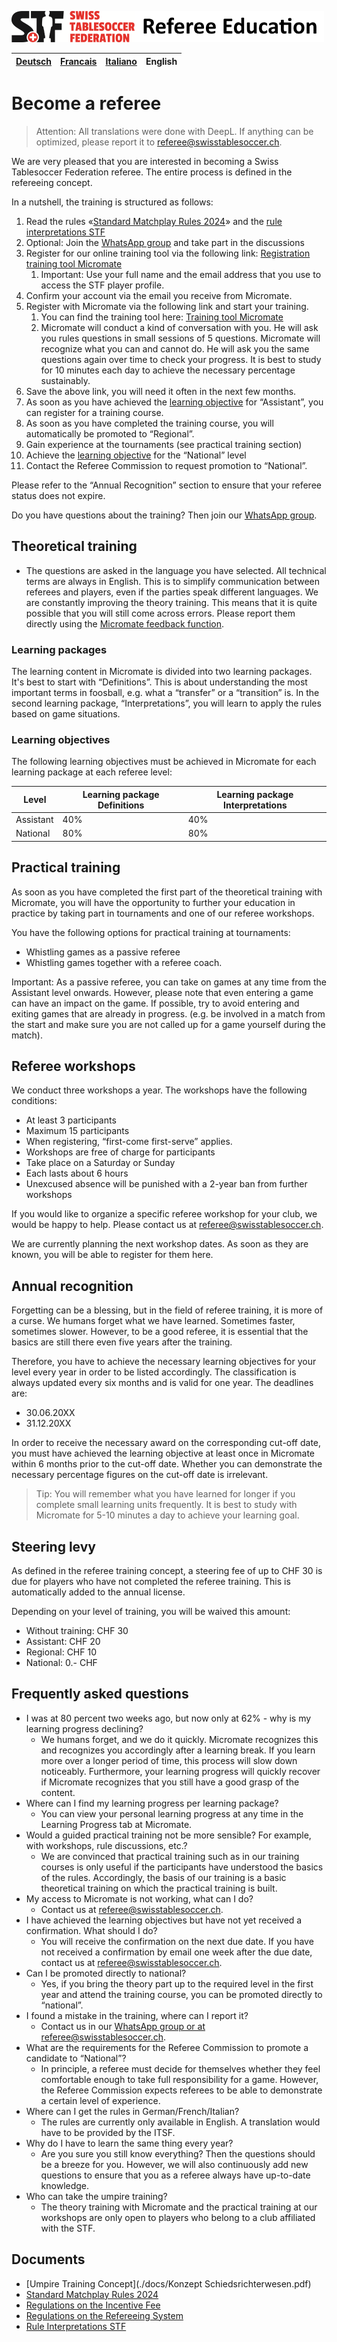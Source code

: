 ![img.png](img/img.png)

|[Deutsch](./README.md)|[Francais](./fr.md)|[Italiano](./it.md)|English|
|---|---|---|---|

# Become a referee

> Attention: All translations were done with DeepL. If anything can be optimized, please report it to referee@swisstablesoccer.ch.

We are very pleased that you are interested in becoming a Swiss Tablesoccer Federation referee. The entire process is defined in the refereeing concept.

In a nutshell, the training is structured as follows:

1. Read the rules «[Standard Matchplay Rules 2024](./docs/Standard_Matchplay_Rules_2024.pdf)» and the [rule interpretations STF](./docs/Regelinterpretationen%20STF.pdf)
2. Optional: Join the [WhatsApp group](./contact.md) and take part in the discussions
3. Register for our online training tool via the following link: [Registration training tool Micromate](https://learn.micromate.ai/registration?orgCode=8955-DEF2-BAF2-F4B1)
    1. Important: Use your full name and the email address that you use to access the STF player profile.
3. Confirm your account via the email you receive from Micromate.
4. Register with Micromate via the following link and start your training.
    1. You can find the training tool here: [Training tool Micromate](https://learn.micromate.ai)
    2. Micromate will conduct a kind of conversation with you. He will ask you rules questions in small sessions of 5 questions. Micromate will recognize what you can and cannot do. He will ask you the same questions again over time to check your progress. It is best to study for 10 minutes each day to achieve the necessary percentage sustainably.
6. Save the above link, you will need it often in the next few months.
7. As soon as you have achieved the [learning objective](https://referee.swisstablesoccer.ch/#lernziele) for “Assistant”, you can register for a training course.
8. As soon as you have completed the training course, you will automatically be promoted to “Regional”.
9. Gain experience at the tournaments (see practical training section)
10. Achieve the [learning objective](https://referee.swisstablesoccer.ch/#lernziele) for the “National” level
11. Contact the Referee Commission to request promotion to “National”.

Please refer to the “Annual Recognition” section to ensure that your referee status does not expire.

Do you have questions about the training? Then join our [WhatsApp group](./contact.md).

## Theoretical training

- The questions are asked in the language you have selected.
All technical terms are always in English. This is to simplify communication between referees and players, even if the parties speak different languages.
We are constantly improving the theory training. This means that it is quite possible that you will still come across errors. Please report them directly using the [Micromate feedback function](./feedback.md).

### Learning packages
The learning content in Micromate is divided into two learning packages. It's best to start with “Definitions”. This is about understanding the most important terms in foosball, e.g. what a “transfer” or a “transition” is. In the second learning package, “Interpretations”, you will learn to apply the rules based on game situations.

### Learning objectives
The following learning objectives must be achieved in Micromate for each learning package at each referee level:

|Level|Learning package Definitions|Learning package Interpretations|
|---|---|---|
|Assistant|40%|40%|
|National|80%|80%|

## Practical training

As soon as you have completed the first part of the theoretical training with Micromate, you will have the opportunity to further your education in practice by taking part in tournaments and one of our referee workshops.

You have the following options for practical training at tournaments:

- Whistling games as a passive referee
- Whistling games together with a referee coach.

Important: As a passive referee, you can take on games at any time from the Assistant level onwards. However, please note that even entering a game can have an impact on the game. If possible, try to avoid entering and exiting games that are already in progress. (e.g. be involved in a match from the start and make sure you are not called up for a game yourself during the match).

## Referee workshops

We conduct three workshops a year. The workshops have the following conditions:

- At least 3 participants
- Maximum 15 participants
- When registering, “first-come first-serve” applies.
- Workshops are free of charge for participants
- Take place on a Saturday or Sunday
- Each lasts about 6 hours
- Unexcused absence will be punished with a 2-year ban from further workshops

If you would like to organize a specific referee workshop for your club, we would be happy to help. Please contact us at [referee@swisstablesoccer.ch](mailto:referee@swisstablesoccer.ch).

We are currently planning the next workshop dates. As soon as they are known, you will be able to register for them here.

## Annual recognition

Forgetting can be a blessing, but in the field of referee training, it is more of a curse. We humans forget what we have learned. Sometimes faster, sometimes slower. However, to be a good referee, it is essential that the basics are still there even five years after the training.

Therefore, you have to achieve the necessary learning objectives for your level every year in order to be listed accordingly. The classification is always updated every six months and is valid for one year. The deadlines are:

- 30.06.20XX
- 31.12.20XX

In order to receive the necessary award on the corresponding cut-off date, you must have achieved the learning objective at least once in Micromate within 6 months prior to the cut-off date. Whether you can demonstrate the necessary percentage figures on the cut-off date is irrelevant.

> Tip: You will remember what you have learned for longer if you complete small learning units frequently. It is best to study with Micromate for 5-10 minutes a day to achieve your learning goal.

## Steering levy

As defined in the referee training concept, a steering fee of up to CHF 30 is due for players who have not completed the referee training. This is automatically added to the annual license.

Depending on your level of training, you will be waived this amount:

- Without training: CHF 30
- Assistant: CHF 20
- Regional: CHF 10
- National: 0.- CHF

## Frequently asked questions

- I was at 80 percent two weeks ago, but now only at 62% - why is my learning progress declining?
    - We humans forget, and we do it quickly. Micromate recognizes this and recognizes you accordingly after a learning break. If you learn more over a longer period of time, this process will slow down noticeably. Furthermore, your learning progress will quickly recover if Micromate recognizes that you still have a good grasp of the content.
- Where can I find my learning progress per learning package?
    - You can view your personal learning progress at any time in the Learning Progress tab at Micromate.
- Would a guided practical training not be more sensible? For example, with workshops, rule discussions, etc.?
    - We are convinced that practical training such as in our training courses is only useful if the participants have understood the basics of the rules. Accordingly, the basis of our training is a basic theoretical training on which the practical training is built.
- My access to Micromate is not working, what can I do?
    - Contact us at <referee@swisstablesoccer.ch>.
- I have achieved the learning objectives but have not yet received a confirmation. What should I do?
    - You will receive the confirmation on the next due date. If you have not received a confirmation by email one week after the due date, contact us at <referee@swisstablesoccer.ch>.
- Can I be promoted directly to national?
    - Yes, if you bring the theory part up to the required level in the first year and attend the training course, you can be promoted directly to “national”.
- I found a mistake in the training, where can I report it?
    - Contact us in our [WhatsApp group or at referee@swisstablesoccer.ch](./contact.md).
- What are the requirements for the Referee Commission to promote a candidate to “National”?
    - In principle, a referee must decide for themselves whether they feel comfortable enough to take full responsibility for a game. However, the Referee Commission expects referees to be able to demonstrate a certain level of experience.
- Where can I get the rules in German/French/Italian?
    - The rules are currently only available in English. A translation would have to be provided by the ITSF.
- Why do I have to learn the same thing every year?
    - Are you sure you still know everything? Then the questions should be a breeze for you. However, we will also continuously add new questions to ensure that you as a referee always have up-to-date knowledge.
- Who can take the umpire training?
     - The theory training with Micromate and the practical training at our workshops are only open to players who belong to a club affiliated with the STF.

## Documents

- [Umpire Training Concept](./docs/Konzept Schiedsrichterwesen.pdf)
- [Standard Matchplay Rules 2024](./docs/Standard_Matchplay_Rules_2024.pdf)
- [Regulations on the Incentive Fee](./docs/Regulations_on_the_Incentive_Fee.pdf)
- [Regulations on the Refereeing System](./docs/Regulations_on_the_Refereeing_System.pdf)
- [Rule Interpretations STF](./docs/Rule_Interpretations_STF.pdf)
